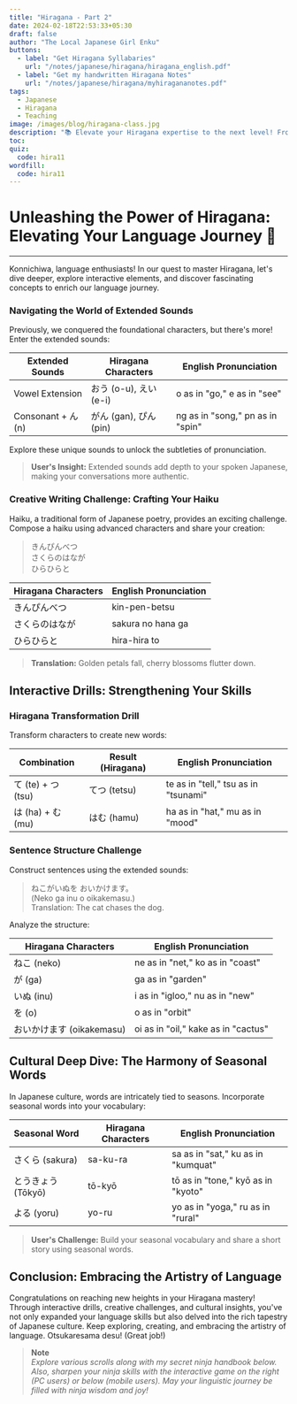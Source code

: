 ```yaml
---
title: "Hiragana - Part 2"
date: 2024-02-18T22:53:33+05:30
draft: false
author: "The Local Japanese Girl Enku"
buttons:
  - label: "Get Hiragana Syllabaries"
    url: "/notes/japanese/hiragana/hiragana_english.pdf"
  - label: "Get my handwritten Hiragana Notes"
    url: "/notes/japanese/hiragana/myhiragananotes.pdf"
tags:
  - Japanese
  - Hiragana
  - Teaching
image: /images/blog/hiragana-class.jpg
description: "📚 Elevate your Hiragana expertise to the next level! From crafting simple sentences to mastering pronunciation nuances, our advanced guide will turn you into a Hiragana maestro."
toc:
quiz:
  code: hira11
wordfill:
  code: hira11
---
```


# Unleashing the Power of Hiragana: Elevating Your Language Journey 🌟

---

Konnichiwa, language enthusiasts! In our quest to master Hiragana, let's dive deeper, explore interactive elements, and discover fascinating concepts to enrich our language journey.


### **Navigating the World of Extended Sounds**

Previously, we conquered the foundational characters, but there's more! Enter the extended sounds:

| **Extended Sounds**  | **Hiragana Characters** | **English Pronunciation** |
|----------------------|-------------------------|---------------------------|
| Vowel Extension      | おう (o-u), えい (e-i)  | o as in "go," e as in "see"|
| Consonant + ん (n)    | がん (gan), ぴん (pin) | ng as in "song," pn as in "spin"|

Explore these unique sounds to unlock the subtleties of pronunciation.

> **User's Insight:** Extended sounds add depth to your spoken Japanese, making your conversations more authentic.

### **Creative Writing Challenge: Crafting Your Haiku**

Haiku, a traditional form of Japanese poetry, provides an exciting challenge. Compose a haiku using advanced characters and share your creation:

> きんぴんべつ  
> さくらのはなが  
> ひらひらと

| **Hiragana Characters** | **English Pronunciation** |
|-------------------------|---------------------------|
| きんぴんべつ            | kin-pen-betsu             |
| さくらのはなが          | sakura no hana ga         |
| ひらひらと              | hira-hira to              |

> **Translation:** Golden petals fall, cherry blossoms flutter down.

## **Interactive Drills: Strengthening Your Skills**

### **Hiragana Transformation Drill**

Transform characters to create new words:

| **Combination** | **Result (Hiragana)** | **English Pronunciation** |
|-----------------|-----------------------|---------------------------|
| て (te) + つ (tsu) | てつ (tetsu)           | te as in "tell," tsu as in "tsunami"|
| は (ha) + む (mu) | はむ (hamu)             | ha as in "hat," mu as in "mood"   |

### **Sentence Structure Challenge**

Construct sentences using the extended sounds:

> ねこがいぬを おいかけます。  
> (Neko ga inu o oikakemasu.)  
> Translation: The cat chases the dog.

Analyze the structure:

| **Hiragana Characters** | **English Pronunciation** |
|-------------------------|---------------------------|
| ねこ (neko)              | ne as in "net," ko as in "coast"|
| が (ga)                 | ga as in "garden"           |
| いぬ (inu)              | i as in "igloo," nu as in "new"|
| を (o)                  | o as in "orbit"             |
| おいかけます (oikakemasu)| oi as in "oil," kake as in "cactus"|

## **Cultural Deep Dive: The Harmony of Seasonal Words**

In Japanese culture, words are intricately tied to seasons. Incorporate seasonal words into your vocabulary:

| **Seasonal Word** | **Hiragana Characters** | **English Pronunciation** |
|-------------------|-------------------------|---------------------------|
| さくら (sakura)    | sa-ku-ra                | sa as in "sat," ku as in "kumquat"|
| とうきょう (Tōkyō) | tō-kyō                  | tō as in "tone," kyō as in "kyoto"|
| よる (yoru)       | yo-ru                   | yo as in "yoga," ru as in "rural"|

> **User's Challenge:** Build your seasonal vocabulary and share a short story using seasonal words.

## **Conclusion: Embracing the Artistry of Language**

Congratulations on reaching new heights in your Hiragana mastery! Through interactive drills, creative challenges, and cultural insights, you've not only expanded your language skills but also delved into the rich tapestry of Japanese culture. Keep exploring, creating, and embracing the artistry of language. Otsukaresama desu! (Great job!)

> **Note** <br> *Explore various scrolls along with my secret ninja handbook below. Also, sharpen your ninja skills with the interactive game on the right (PC users) or below (mobile users). May your linguistic journey be filled with ninja wisdom and joy!*
